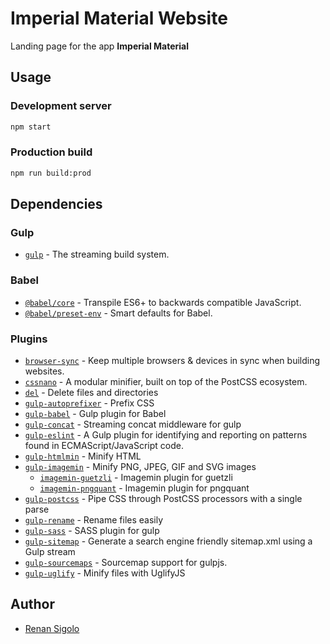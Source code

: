 # Imperial Material Website

Landing page for the app **Imperial Material**

## Usage

### Development server

```bash
npm start
```

### Production build

```bash
npm run build:prod
```

## Dependencies

### Gulp

- [`gulp`](https://github.com/gulpjs/gulp) - The streaming build system.

### Babel

- [`@babel/core`](https://www.npmjs.com/package/@babel/core) - Transpile ES6+ to backwards compatible JavaScript.
- [`@babel/preset-env`](https://babeljs.io/docs/en/babel-preset-env) - Smart defaults for Babel.

### Plugins

- [`browser-sync`](https://github.com/Browsersync/browser-sync) - Keep multiple browsers & devices in sync when building websites.
- [`cssnano`](https://github.com/cssnano/cssnano) - A modular minifier, built on top of the PostCSS ecosystem.
- [`del`](https://github.com/sindresorhus/del) - Delete files and directories
- [`gulp-autoprefixer`](https://github.com/sindresorhus/gulp-autoprefixer) - Prefix CSS
- [`gulp-babel`](https://github.com/babel/gulp-babel) - Gulp plugin for Babel
- [`gulp-concat`](https://github.com/gulp-community/gulp-concat) - Streaming concat middleware for gulp
- [`gulp-eslint`](https://github.com/babel/babel-eslint) - A Gulp plugin for identifying and reporting on patterns found in ECMAScript/JavaScript code.
- [`gulp-htmlmin`](https://github.com/jonschlinkert/gulp-htmlmin) - Minify HTML
- [`gulp-imagemin`](https://github.com/sindresorhus/gulp-imagemin) - Minify PNG, JPEG, GIF and SVG images
  - [`imagemin-guetzli`](https://github.com/imagemin/imagemin-guetzli) - Imagemin plugin for guetzli
  - [`imagemin-pngquant`](https://github.com/imagemin/imagemin-pngquant) - Imagemin plugin for pngquant
- [`gulp-postcss`](https://github.com/postcss/gulp-postcss) - Pipe CSS through PostCSS processors with a single parse
- [`gulp-rename`](https://github.com/hparra/gulp-rename) - Rename files easily
- [`gulp-sass`](https://github.com/dlmanning/gulp-sass) - SASS plugin for gulp
- [`gulp-sitemap`](https://github.com/pgilad/gulp-sitemap) - Generate a search engine friendly sitemap.xml using a Gulp stream
- [`gulp-sourcemaps`](https://github.com/gulp-sourcemaps/gulp-sourcemaps) - Sourcemap support for gulpjs.
- [`gulp-uglify`](https://github.com/terinjokes/gulp-uglify) - Minify files with UglifyJS

## Author

- [Renan Sigolo](https://www.renansigolo.com/)